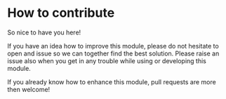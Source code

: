 # How to contribute

So nice to have you here! 

If you have an idea how to improve this module, please do not hesitate to open and issue so we can together find the
best solution. Please raise an issue also when you get in any trouble while using or developing this module.

If you already know how to enhance this module, pull requests are more then welcome!
